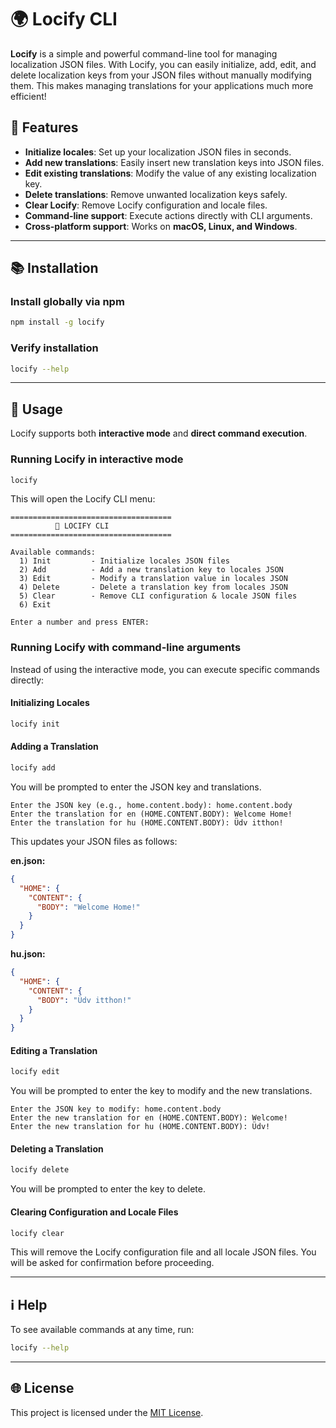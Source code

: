 # 🌍 Locify CLI

**Locify** is a simple and powerful command-line tool for managing localization JSON files. With Locify, you can easily initialize, add, edit, and delete localization keys from your JSON files without manually modifying them. This makes managing translations for your applications much more efficient!

## 🚀 Features

- **Initialize locales**: Set up your localization JSON files in seconds.
- **Add new translations**: Easily insert new translation keys into JSON files.
- **Edit existing translations**: Modify the value of any existing localization key.
- **Delete translations**: Remove unwanted localization keys safely.
- **Clear Locify**: Remove Locify configuration and locale files.
- **Command-line support**: Execute actions directly with CLI arguments.
- **Cross-platform support**: Works on **macOS, Linux, and Windows**.

---

## 📚 Installation

### Install globally via npm

```sh
npm install -g locify
```

### Verify installation

```sh
locify --help
```

---

## 🎯 Usage

Locify supports both **interactive mode** and **direct command execution**.

### Running Locify in interactive mode

```sh
locify
```

This will open the Locify CLI menu:

```
====================================
          🚀 LOCIFY CLI
====================================

Available commands:
  1) Init         - Initialize locales JSON files
  2) Add          - Add a new translation key to locales JSON
  3) Edit         - Modify a translation value in locales JSON
  4) Delete       - Delete a translation key from locales JSON
  5) Clear        - Remove CLI configuration & locale JSON files
  6) Exit

Enter a number and press ENTER:
```

### Running Locify with command-line arguments

Instead of using the interactive mode, you can execute specific commands directly:

#### Initializing Locales

```sh
locify init
```

#### Adding a Translation

```sh
locify add
```

You will be prompted to enter the JSON key and translations.

```
Enter the JSON key (e.g., home.content.body): home.content.body
Enter the translation for en (HOME.CONTENT.BODY): Welcome Home!
Enter the translation for hu (HOME.CONTENT.BODY): Üdv itthon!
```

This updates your JSON files as follows:

**en.json:**

```json
{
  "HOME": {
    "CONTENT": {
      "BODY": "Welcome Home!"
    }
  }
}
```

**hu.json:**

```json
{
  "HOME": {
    "CONTENT": {
      "BODY": "Üdv itthon!"
    }
  }
}
```

#### Editing a Translation

```sh
locify edit
```

You will be prompted to enter the key to modify and the new translations.

```
Enter the JSON key to modify: home.content.body
Enter the new translation for en (HOME.CONTENT.BODY): Welcome!
Enter the new translation for hu (HOME.CONTENT.BODY): Üdv!
```

#### Deleting a Translation

```sh
locify delete
```

You will be prompted to enter the key to delete.

#### Clearing Configuration and Locale Files

```sh
locify clear
```

This will remove the Locify configuration file and all locale JSON files. You will be asked for confirmation before proceeding.

---

## ℹ️ Help

To see available commands at any time, run:

```sh
locify --help
```

---

## 🌐 License

This project is licensed under the [MIT License](LICENSE).
